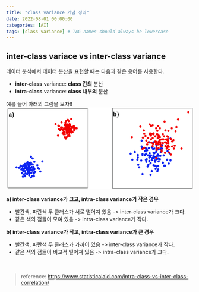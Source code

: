 ```yaml
---
title: "class variance 개념 정리"
date: 2022-08-01 00:00:00
categories: [AI]
tags: [class variance] # TAG names should always be lowercase
---
```


## inter-class variace vs inter-class variance

데이터 분석에서 데이터 분산을 표현할 때는 다음과 같은 용어를 사용한다.

- **inter-class** variance: **class 간의** 분산
- **intra-class** variance: **class 내부의** 분산

예를 들어 아래의 그림을 보자!!  
<img src="/assets/img/class_variance.png" alt="illustration of class variance">

**a) inter-class variance가 크고, intra-class variance가 작은 경우**

- 빨간색, 파란색 두 클래스가 서로 떨어져 있음 -> inter-class variance가 크다.
- 같은 색의 점들이 모여 있음 -> intra-class variance가 작다.

**b) inter-class variance가 작고, intra-class variance가 큰 경우**

- 빨간색, 파란색 두 클래스가 가까이 있음 -> inter-class variance가 작다.
- 같은 색의 점들이 비교적 떨어져 있음 -> intra-class variance가 크다.
  <br/><br/><br/>

> reference: <https://www.statisticalaid.com/intra-class-vs-inter-class-correlation/>
